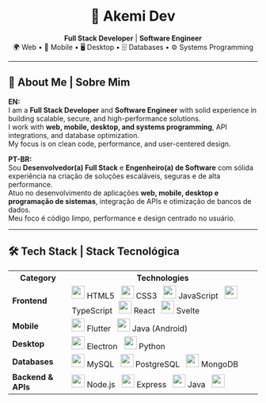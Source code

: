 <h1 align="center">🚀 Akemi Dev</h1>
<p align="center">
  <b>Full Stack Developer</b> | <b>Software Engineer</b><br/>
  🌍 Web • 📱 Mobile • 🖥 Desktop • 🗄 Databases • ⚙ Systems Programming
</p>

---

## 📄 About Me | Sobre Mim

**EN:**  
I am a **Full Stack Developer** and **Software Engineer** with solid experience in building scalable, secure, and high-performance solutions.  
I work with **web, mobile, desktop, and systems programming**, API integrations, and database optimization.  
My focus is on clean code, performance, and user-centered design.

**PT-BR:**  
Sou **Desenvolvedor(a) Full Stack** e **Engenheiro(a) de Software** com sólida experiência na criação de soluções escaláveis, seguras e de alta performance.  
Atuo no desenvolvimento de aplicações **web, mobile, desktop e programação de sistemas**, integração de APIs e otimização de bancos de dados.  
Meu foco é código limpo, performance e design centrado no usuário.

---

## 🛠 Tech Stack | Stack Tecnológica

<table>
<tr><th>Category</th><th>Technologies</th></tr>

<tr>
<td><b>Frontend</b></td>
<td>
<img src="https://cdn.jsdelivr.net/gh/devicons/devicon/icons/html5/html5-original.svg" width="26"/> HTML5 &nbsp;
<img src="https://cdn.jsdelivr.net/gh/devicons/devicon/icons/css3/css3-original.svg" width="26"/> CSS3 &nbsp;
<img src="https://cdn.jsdelivr.net/gh/devicons/devicon/icons/javascript/javascript-original.svg" width="26"/> JavaScript &nbsp;
<img src="https://cdn.jsdelivr.net/gh/devicons/devicon/icons/typescript/typescript-original.svg" width="26"/> TypeScript &nbsp;
<img src="https://cdn.jsdelivr.net/gh/devicons/devicon/icons/react/react-original.svg" width="26"/> React &nbsp;
<img src="https://cdn.jsdelivr.net/gh/devicons/devicon/icons/svelte/svelte-original.svg" width="26"/> Svelte
</td>
</tr>

<tr>
<td><b>Mobile</b></td>
<td>
<img src="https://cdn.jsdelivr.net/gh/devicons/devicon/icons/flutter/flutter-original.svg" width="26"/> Flutter &nbsp;
<img src="https://cdn.jsdelivr.net/gh/devicons/devicon/icons/java/java-original.svg" width="26"/> Java (Android)
</td>
</tr>

<tr>
<td><b>Desktop</b></td>
<td>
<img src="https://cdn.jsdelivr.net/gh/devicons/devicon/icons/electron/electron-original.svg" width="26"/> Electron &nbsp;
<img src="https://cdn.jsdelivr.net/gh/devicons/devicon/icons/python/python-original.svg" width="26"/> Python
</td>
</tr>

<tr>
<td><b>Databases</b></td>
<td>
<img src="https://cdn.jsdelivr.net/gh/devicons/devicon/icons/mysql/mysql-original.svg" width="26"/> MySQL &nbsp;
<img src="https://cdn.jsdelivr.net/gh/devicons/devicon/icons/postgresql/postgresql-original.svg" width="26"/> PostgreSQL &nbsp;
<img src="https://cdn.jsdelivr.net/gh/devicons/devicon/icons/mongodb/mongodb-original.svg" width="26"/> MongoDB
</td>
</tr>

<tr>
<td><b>Backend & APIs</b></td>
<td>
<img src="https://cdn.jsdelivr.net/gh/devicons/devicon/icons/nodejs/nodejs-original.svg" width="26"/> Node.js &nbsp;
<img src="https://cdn.jsdelivr.net/gh/devicons/devicon/icons/express/express-original.svg" width="26"/> Express &nbsp;
<img src="https://cdn.jsdelivr.net/gh/devicons/devicon/icons/java/java-original.svg" width="26"/> Java &nbsp;
<img src="https://cdn.jsdelivr.net/gh/devicons/devicon/icons/python/python-original.svg" width="26"
